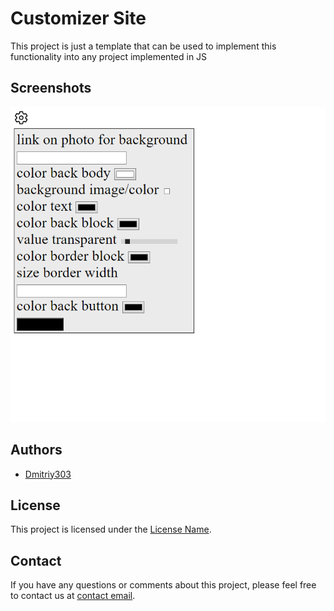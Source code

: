 # Customizer Site

This project is just a template that can be used to implement this functionality into any project implemented in JS

## Screenshots

![screen1](screen1.png)

## Authors

- [Dmitriy303](https://github.com/rusnakdima)

## License

This project is licensed under the [License Name](LICENSE.MD).

## Contact

If you have any questions or comments about this project, please feel free to contact us at [contact email](rusnakdima03@gmail.com).